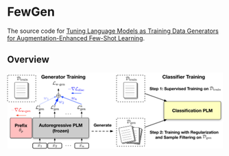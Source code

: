 # FewGen

The source code for [Tuning Language Models as Training Data Generators for Augmentation-Enhanced Few-Shot Learning](https://arxiv.org/abs/2211.03044).


## Overview


<img src="./FewGen.png" width="1000px"></img>
